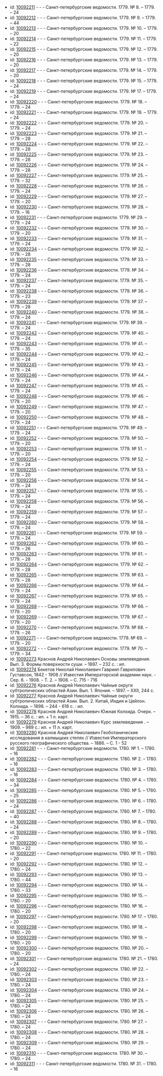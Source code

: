 <ul>
<li>id: <a href="http://books.e-heritage.ru/book/10092211">10092211</a>	- - - Санкт-петербургские ведомости. 1779. № 8. – 1779. – 24</li>
<li>id: <a href="http://books.e-heritage.ru/book/10092212">10092212</a>	- - - Санкт-петербургские ведомости. 1779. № 9. – 1779. – 44</li>
<li>id: <a href="http://books.e-heritage.ru/book/10092213">10092213</a>	- - - Санкт-петербургские ведомости. 1779. № 10. – 1779. – 20</li>
<li>id: <a href="http://books.e-heritage.ru/book/10092214">10092214</a>	- - - Санкт-петербургские ведомости. 1779. № 11. – 1779. – 22</li>
<li>id: <a href="http://books.e-heritage.ru/book/10092215">10092215</a>	- - - Санкт-петербургские ведомости. 1779. № 12. – 1779. – 20</li>
<li>id: <a href="http://books.e-heritage.ru/book/10092216">10092216</a>	- - - Санкт-петербургские ведомости. 1779. № 13. – 1779. – 20</li>
<li>id: <a href="http://books.e-heritage.ru/book/10092217">10092217</a>	- - - Санкт-петербургские ведомости. 1779. № 14. – 1779. – 20</li>
<li>id: <a href="http://books.e-heritage.ru/book/10092218">10092218</a>	- - - Санкт-петербургские ведомости. 1779. № 15. – 1779. – 24</li>
<li>id: <a href="http://books.e-heritage.ru/book/10092219">10092219</a>	- - - Санкт-петербургские ведомости. 1779. № 17. – 1779. – 24</li>
<li>id: <a href="http://books.e-heritage.ru/book/10092220">10092220</a>	- - - Санкт-петербургские ведомости. 1779. № 18. – 1779. – 24</li>
<li>id: <a href="http://books.e-heritage.ru/book/10092221">10092221</a>	- - - Санкт-петербургские ведомости. 1779. № 19. – 1779. – 24</li>
<li>id: <a href="http://books.e-heritage.ru/book/10092222">10092222</a>	- - - Санкт-петербургские ведомости. 1779. № 20. – 1779. – 24</li>
<li>id: <a href="http://books.e-heritage.ru/book/10092223">10092223</a>	- - - Санкт-петербургские ведомости. 1779. № 21. – 1779. – 28</li>
<li>id: <a href="http://books.e-heritage.ru/book/10092224">10092224</a>	- - - Санкт-петербургские ведомости. 1779. № 22. – 1779. – 28</li>
<li>id: <a href="http://books.e-heritage.ru/book/10092225">10092225</a>	- - - Санкт-петербургские ведомости. 1779. № 23. – 1779. – 28</li>
<li>id: <a href="http://books.e-heritage.ru/book/10092226">10092226</a>	- - - Санкт-петербургские ведомости. 1779. № 24. – 1779. – 28</li>
<li>id: <a href="http://books.e-heritage.ru/book/10092227">10092227</a>	- - - Санкт-петербургские ведомости. 1779. № 25. – 1779. – 32</li>
<li>id: <a href="http://books.e-heritage.ru/book/10092228">10092228</a>	- - - Санкт-петербургские ведомости. 1779. № 26. – 1779. – 24</li>
<li>id: <a href="http://books.e-heritage.ru/book/10092229">10092229</a>	- - - Санкт-петербургские ведомости. 1779. № 27. – 1779. – 20</li>
<li>id: <a href="http://books.e-heritage.ru/book/10092230">10092230</a>	- - - Санкт-петербургские ведомости. 1779. № 28. – 1779. – 16</li>
<li>id: <a href="http://books.e-heritage.ru/book/10092231">10092231</a>	- - - Санкт-петербургские ведомости. 1779. № 29. – 1779. – 24</li>
<li>id: <a href="http://books.e-heritage.ru/book/10092232">10092232</a>	- - - Санкт-петербургские ведомости. 1779. № 30. – 1779. – 20</li>
<li>id: <a href="http://books.e-heritage.ru/book/10092233">10092233</a>	- - - Санкт-петербургские ведомости. 1779. № 31. – 1779. – 24</li>
<li>id: <a href="http://books.e-heritage.ru/book/10092234">10092234</a>	- - - Санкт-петербургские ведомости. 1779. № 32. – 1779. – 28</li>
<li>id: <a href="http://books.e-heritage.ru/book/10092235">10092235</a>	- - - Санкт-петербургские ведомости. 1779. № 33. – 1779. – 28</li>
<li>id: <a href="http://books.e-heritage.ru/book/10092236">10092236</a>	- - - Санкт-петербургские ведомости. 1779. № 34. – 1779. – 24</li>
<li>id: <a href="http://books.e-heritage.ru/book/10092237">10092237</a>	- - - Санкт-петербургские ведомости. 1779. № 35. – 1779. – 24</li>
<li>id: <a href="http://books.e-heritage.ru/book/10092238">10092238</a>	- - - Санкт-петербургские ведомости. 1779. № 36. – 1779. – 23</li>
<li>id: <a href="http://books.e-heritage.ru/book/10092239">10092239</a>	- - - Санкт-петербургские ведомости. 1779. № 37. – 1779. – 28</li>
<li>id: <a href="http://books.e-heritage.ru/book/10092240">10092240</a>	- - - Санкт-петербургские ведомости. 1779. № 38. – 1779. – 24</li>
<li>id: <a href="http://books.e-heritage.ru/book/10092241">10092241</a>	- - - Санкт-петербургские ведомости. 1779. № 39. – 1779. – 24</li>
<li>id: <a href="http://books.e-heritage.ru/book/10092242">10092242</a>	- - - Санкт-петербургские ведомости. 1779. № 40. – 1779. – 24</li>
<li>id: <a href="http://books.e-heritage.ru/book/10092243">10092243</a>	- - - Санкт-петербургские ведомости. 1779. № 41. – 1779. – 35</li>
<li>id: <a href="http://books.e-heritage.ru/book/10092244">10092244</a>	- - - Санкт-петербургские ведомости. 1779. № 42. – 1779. – 24</li>
<li>id: <a href="http://books.e-heritage.ru/book/10092245">10092245</a>	- - - Санкт-петербургские ведомости. 1779. № 43. – 1779. – 24</li>
<li>id: <a href="http://books.e-heritage.ru/book/10092246">10092246</a>	- - - Санкт-петербургские ведомости. 1779. № 44. – 1779. – 24</li>
<li>id: <a href="http://books.e-heritage.ru/book/10092247">10092247</a>	- - - Санкт-петербургские ведомости. 1779. № 45. – 1779. – 24</li>
<li>id: <a href="http://books.e-heritage.ru/book/10092248">10092248</a>	- - - Санкт-петербургские ведомости. 1779. № 46. – 1779. – 20</li>
<li>id: <a href="http://books.e-heritage.ru/book/10092249">10092249</a>	- - - Санкт-петербургские ведомости. 1779. № 47. – 1779. – 20</li>
<li>id: <a href="http://books.e-heritage.ru/book/10092250">10092250</a>	- - - Санкт-петербургские ведомости. 1779. № 48. – 1779. – 24</li>
<li>id: <a href="http://books.e-heritage.ru/book/10092251">10092251</a>	- - - Санкт-петербургские ведомости. 1779. № 49. – 1779. – 24</li>
<li>id: <a href="http://books.e-heritage.ru/book/10092252">10092252</a>	- - - Санкт-петербургские ведомости. 1779. № 50. – 1779. – 20</li>
<li>id: <a href="http://books.e-heritage.ru/book/10092253">10092253</a>	- - - Санкт-петербургские ведомости. 1779. № 51. – 1779. – 20</li>
<li>id: <a href="http://books.e-heritage.ru/book/10092254">10092254</a>	- - - Санкт-петербургские ведомости. 1779. № 52. – 1779. – 24</li>
<li>id: <a href="http://books.e-heritage.ru/book/10092255">10092255</a>	- - - Санкт-петербургские ведомости. 1779. № 53. – 1779. – 20</li>
<li>id: <a href="http://books.e-heritage.ru/book/10092256">10092256</a>	- - - Санкт-петербургские ведомости. 1779. № 54. – 1779. – 24</li>
<li>id: <a href="http://books.e-heritage.ru/book/10092257">10092257</a>	- - - Санкт-петербургские ведомости. 1779. № 55. – 1779. – 24</li>
<li>id: <a href="http://books.e-heritage.ru/book/10092258">10092258</a>	- - - Санкт-петербургские ведомости. 1779. № 56. – 1779. – 24</li>
<li>id: <a href="http://books.e-heritage.ru/book/10092259">10092259</a>	- - - Санкт-петербургские ведомости. 1779. № 57. – 1779. – 24</li>
<li>id: <a href="http://books.e-heritage.ru/book/10092260">10092260</a>	- - - Санкт-петербургские ведомости. 1779. № 58. – 1779. – 24</li>
<li>id: <a href="http://books.e-heritage.ru/book/10092261">10092261</a>	- - - Санкт-петербургские ведомости. 1779. № 59. – 1779. – 24</li>
<li>id: <a href="http://books.e-heritage.ru/book/10092262">10092262</a>	- - - Санкт-петербургские ведомости. 1779. № 60. – 1779. – 26</li>
<li>id: <a href="http://books.e-heritage.ru/book/10092263">10092263</a>	- - - Санкт-петербургские ведомости. 1779. № 61. – 1779. – 28</li>
<li>id: <a href="http://books.e-heritage.ru/book/10092264">10092264</a>	- - - Санкт-петербургские ведомости. 1779. № 62. – 1779. – 28</li>
<li>id: <a href="http://books.e-heritage.ru/book/10092265">10092265</a>	- - - Санкт-петербургские ведомости. 1779. № 63. – 1779. – 28</li>
<li>id: <a href="http://books.e-heritage.ru/book/10092266">10092266</a>	- - - Санкт-петербургские ведомости. 1779. № 64. – 1779. – 24</li>
<li>id: <a href="http://books.e-heritage.ru/book/10092267">10092267</a>	- - - Санкт-петербургские ведомости. 1779. № 65. – 1779. – 24</li>
<li>id: <a href="http://books.e-heritage.ru/book/10092268">10092268</a>	- - - Санкт-петербургские ведомости. 1779. № 66. – 1779. – 20</li>
<li>id: <a href="http://books.e-heritage.ru/book/10092269">10092269</a>	- - - Санкт-петербургские ведомости. 1779. № 67. – 1779. – 20</li>
<li>id: <a href="http://books.e-heritage.ru/book/10092270">10092270</a>	- - - Санкт-петербургские ведомости. 1779. № 68. – 1779. – 26</li>
<li>id: <a href="http://books.e-heritage.ru/book/10092271">10092271</a>	- - - Санкт-петербургские ведомости. 1779. № 69. – 1779. – 20</li>
<li>id: <a href="http://books.e-heritage.ru/book/10092272">10092272</a>	- - - Санкт-петербургские ведомости. 1779. № 70. – 1779. – 34</li>
<li>id: <a href="http://books.e-heritage.ru/book/10092273">10092273</a>	Краснов Андрей Николаевич Основы землеведения. Вып. 3. Формы поверхности суши. – 1897. – 232 с. : ил.</li>
<li>id: <a href="http://books.e-heritage.ru/book/10092274">10092274</a>	Бекетов Николай Николаевич Гавриил Гаврилович Густавсон, 1842 - 1908 // Известия Императорской академии наук. - Сер. 6. - 1908. - Т. 2. – 1908. – С. 715 - 716</li>
<li>id: <a href="http://books.e-heritage.ru/book/10092276">10092276</a>	Краснов Андрей Николаевич Чайные округи субтропических областей Азии. Вып. 1. Япония. – 1897. – XXII, 244 с.</li>
<li>id: <a href="http://books.e-heritage.ru/book/10092277">10092277</a>	Краснов Андрей Николаевич Чайные округи субтропических областей Азии. Вып. 2. Китай, Индия и Цейлон. Колхида. – 1898. – 244 - 618 с. : ил.</li>
<li>id: <a href="http://books.e-heritage.ru/book/10092278">10092278</a>	Краснов Андрей Николаевич Южная Колхида. Очерк. – 1915. – 36 с. : ил. + 1 л. карт.</li>
<li>id: <a href="http://books.e-heritage.ru/book/10092279">10092279</a>	Краснов Андрей Николаевич Курс землеведения . – 1909. – 989 с.: ил. + 11 л. карт.</li>
<li>id: <a href="http://books.e-heritage.ru/book/10092280">10092280</a>	Краснов Андрей Николаевич Геоботанические исследования в калмыцких степях // Известия Императорского русского географического общества. – 1886. – С. 1 - 52</li>
<li>id: <a href="http://books.e-heritage.ru/book/10092281">10092281</a>	- - - Санкт-петербургские ведомости. 1780. № 1. – 1780. – 16</li>
<li>id: <a href="http://books.e-heritage.ru/book/10092282">10092282</a>	- - - Санкт-петербургские ведомости. 1780. № 2. – 1780. – 16</li>
<li>id: <a href="http://books.e-heritage.ru/book/10092283">10092283</a>	- - - Санкт-петербургские ведомости. 1780. № 3. – 1780. – 16</li>
<li>id: <a href="http://books.e-heritage.ru/book/10092284">10092284</a>	- - - Санкт-петербургские ведомости. 1780. № 4. – 1780. – 34</li>
<li>id: <a href="http://books.e-heritage.ru/book/10092285">10092285</a>	- - - Санкт-петербургские ведомости. 1780. № 5. – 1780. – 25</li>
<li>id: <a href="http://books.e-heritage.ru/book/10092286">10092286</a>	- - - Санкт-петербургские ведомости. 1780. № 6. – 1780. – 24</li>
<li>id: <a href="http://books.e-heritage.ru/book/10092287">10092287</a>	- - - Санкт-петербургские ведомости. 1780. № 7. – 1780. – 40</li>
<li>id: <a href="http://books.e-heritage.ru/book/10092288">10092288</a>	- - - Санкт-петербургские ведомости. 1780. № 8. – 1780. – 24</li>
<li>id: <a href="http://books.e-heritage.ru/book/10092289">10092289</a>	- - - Санкт-петербургские ведомости. 1780. № 9. – 1780. – 20</li>
<li>id: <a href="http://books.e-heritage.ru/book/10092290">10092290</a>	- - - Санкт-петербургские ведомости. 1780. № 10. – 1780. – 22</li>
<li>id: <a href="http://books.e-heritage.ru/book/10092291">10092291</a>	- - - Санкт-петербургские ведомости. 1780. № 11. – 1780. – 20</li>
<li>id: <a href="http://books.e-heritage.ru/book/10092292">10092292</a>	- - - Санкт-петербургские ведомости. 1780. № 12. – 1780. – 24</li>
<li>id: <a href="http://books.e-heritage.ru/book/10092293">10092293</a>	- - - Санкт-петербургские ведомости. 1780. № 13. – 1780. – 44</li>
<li>id: <a href="http://books.e-heritage.ru/book/10092294">10092294</a>	- - - Санкт-петербургские ведомости. 1780. № 14. – 1780. – 33</li>
<li>id: <a href="http://books.e-heritage.ru/book/10092295">10092295</a>	- - - Санкт-петербургские ведомости. 1780. № 15. – 1780. – 20</li>
<li>id: <a href="http://books.e-heritage.ru/book/10092296">10092296</a>	- - - Санкт-петербургские ведомости. 1780. № 16. – 1780. – 20</li>
<li>id: <a href="http://books.e-heritage.ru/book/10092297">10092297</a>	- - - Санкт-петербургские ведомости. 1780. № 17. – 1780. – 20</li>
<li>id: <a href="http://books.e-heritage.ru/book/10092298">10092298</a>	- - - Санкт-петербургские ведомости. 1780. № 18. – 1780. – 20</li>
<li>id: <a href="http://books.e-heritage.ru/book/10092299">10092299</a>	- - - Санкт-петербургские ведомости. 1780. № 19. – 1780. – 20</li>
<li>id: <a href="http://books.e-heritage.ru/book/10092300">10092300</a>	- - - Санкт-петербургские ведомости. 1780. № 20. – 1780. – 20</li>
<li>id: <a href="http://books.e-heritage.ru/book/10092301">10092301</a>	- - - Санкт-петербургские ведомости. 1780. № 21. – 1780. – 24</li>
<li>id: <a href="http://books.e-heritage.ru/book/10092302">10092302</a>	- - - Санкт-петербургские ведомости. 1780. № 22. – 1780. – 24</li>
<li>id: <a href="http://books.e-heritage.ru/book/10092303">10092303</a>	- - - Санкт-петербургские ведомости. 1780. № 23. – 1780. – 24</li>
<li>id: <a href="http://books.e-heritage.ru/book/10092304">10092304</a>	- - - Санкт-петербургские ведомости. 1780. № 24. – 1780. – 24</li>
<li>id: <a href="http://books.e-heritage.ru/book/10092305">10092305</a>	- - - Санкт-петербургские ведомости. 1780. № 25. – 1780. – 24</li>
<li>id: <a href="http://books.e-heritage.ru/book/10092306">10092306</a>	- - - Санкт-петербургские ведомости. 1780. № 26. – 1780. – 24</li>
<li>id: <a href="http://books.e-heritage.ru/book/10092307">10092307</a>	- - - Санкт-петербургские ведомости. 1780. № 27. – 1780. – 24</li>
<li>id: <a href="http://books.e-heritage.ru/book/10092308">10092308</a>	- - - Санкт-петербургские ведомости. 1780. № 28. – 1780. – 24</li>
<li>id: <a href="http://books.e-heritage.ru/book/10092309">10092309</a>	- - - Санкт-петербургские ведомости. 1780. № 29. – 1780. – 24</li>
<li>id: <a href="http://books.e-heritage.ru/book/10092310">10092310</a>	- - - Санкт-петербургские ведомости. 1780. № 30. – 1780. – 24</li>
<li>id: <a href="http://books.e-heritage.ru/book/10092311">10092311</a>	- - - Санкт-петербургские ведомости. 1780. № 31. – 1780. – 16</li>
</ul>
